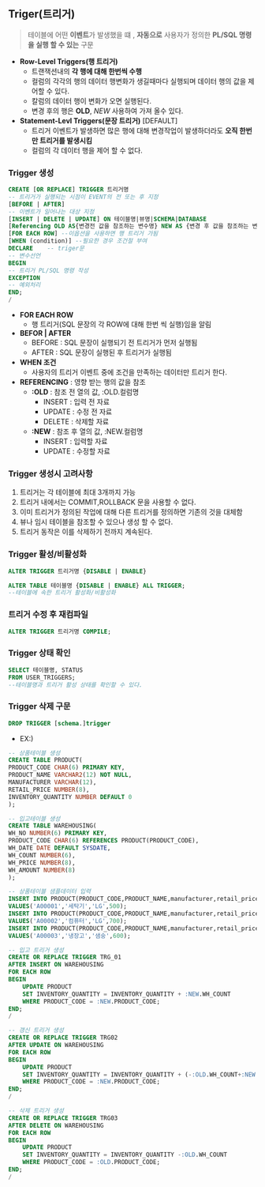 ## Triger(트리거)
> 테이블에 어떤 **이벤트**가 발생했을 떄 , **자동으로** 사용자가 정의한 **PL/SQL 명령을 실행 할 수 있는** 구문

- **Row-Level Triggers(행 트리거)** 
    - 트랜잭션내의 **각 행에 대해 한번씩 수행**
    - 컬럼의 각각의 행의 데이터 행변화가 생길때마다 실행되며 데이터 행의 값을 제어할 수 있다.
    - 칼럼의 데이터 행이 변화가 오면 실행된다.
    - 변경 후의 행은 **OLD**, *NEW* 사용하여 가져 올수 있다.
- **Statement-Levl Triggers(문장 트리거)** [DEFAULT]
    - 트리거 이벤트가 발생하면 많은 행에 대해 변경작업이 발생하더라도 **오직 한번만 트리거를 발생시킴**
    - 컬럼의 각 데이터 행을 제어 할 수 없다.
### Trigger 생성

```sql
CREATE [OR REPLACE] TRIGGER 트리거명 
-- 트리거가 실행되는 시점이 EVENT의 전 또는 후 지정
[BEFORE | AFTER] 
-- 이벤트가 일어나는 대상 지정
[INSERT | DELETE | UPDATE] ON 테이블명|뷰명|SCHEMA|DATABASE
[Referencing OLD AS{변경전 값을 참조하는 변수명} NEW AS {변경 후 값을 참조하는 변수명}]
[FOR EACH ROW] --이옵션을 사용하면 행 트리거 가됨 
[WHEN (condition)] --필요한 경우 조건절 부여
DECLARE    -- triger문
-- 변수선언
BEGIN
-- 트리거 PL/SQL 명령 작성
EXCEPTION 
-- 예외처리
END;
/
```
- **FOR EACH ROW**
    - 행 트리거(SQL 문장의 각 ROW에 대해 한번 씩 실행)임을 알림
- **BEFOR | AFTER**
    - BEFORE : SQL 문장이 실행되기 전 트리거가 먼저 실행됨
    - AFTER : SQL 문장이 실행된 후 트리거가 실행됨
- **WHEN 조건**
    - 사용자의 트리거 이벤트 중에 조건을 만족하는 데이터만 트리거 한다.
- **REFERENCING**  : 영향 받는 행의 값을 참조
    - **:OLD** : 참조 전 열의 값, :OLD.컬럼명
        - INSERT : 입력 전 자료
        - UPDATE : 수정 전 자료
        - DELETE : 삭제할 자료
    - **:NEW** : 참조 후 열의 값, :NEW.컬럼명
        - INSERT : 입력할 자료
        - UPDATE : 수정할 자료
### Trigger 생성시 고려사항
1. 트리거는 각 테이블에 최대 3개까지 가능
2. 트리거 내에서는 COMMIT,ROLLBACK 문을 사용할 수 없다.
3. 이미 트리거가 정의된 작업에 대해 다른 트리거를 정의하면 기존의 것을 대체함
4. 뷰나 임시 테이블을 참조할 수 있으나 생성 할 수 없다.
5. 트리거 동작은 이를 삭제하기 전까지 계속된다.

### Trigger 활성/비활성화

```sql
ALTER TRIGGER 트리거명 {DISABLE | ENABLE}

ALTER TABLE 테이블명 {DISABLE | ENABLE} ALL TRIGGER;
--테이블에 속한 트리거 활성화/비활성화
```
### 트리거 수정 후 재컴파일

```sql
ALTER TRIGGER 트리거명 COMPILE;
```
### Trigger 상태 확인

```sql
SELECT 테이블명, STATUS
FROM USER_TRIGGERS; 
--테이블명과 트리거 활성 상태를 확인할 수 있다.
```
### Trigger 삭제 구문

```sql
DROP TRIGGER [schema.]trigger
```

- EX:)
```SQL
-- 상품테이블 생성
CREATE TABLE PRODUCT(
PRODUCT_CODE CHAR(6) PRIMARY KEY,
PRODUCT_NAME VARCHAR2(12) NOT NULL,
MANUFACTURER VARCHAR(12),
RETAIL_PRICE NUMBER(8),
INVENTORY_QUANTITY NUMBER DEFAULT 0
);

-- 입고테이블 생성
CREATE TABLE WAREHOUSING(
WH_NO NUMBER(6) PRIMARY KEY,
PRODUCT_CODE CHAR(6) REFERENCES PRODUCT(PRODUCT_CODE),
WH_DATE DATE DEFAULT SYSDATE,
WH_COUNT NUMBER(6),
WH_PRICE NUMBER(8),
WH_AMOUNT NUMBER(8)
);

-- 상품테이블 샘플데이터 입력
INSERT INTO PRODUCT(PRODUCT_CODE,PRODUCT_NAME,manufacturer,retail_price)
VALUES('A00001','세탁기','LG',500);
INSERT INTO PRODUCT(PRODUCT_CODE,PRODUCT_NAME,manufacturer,retail_price)
VALUES('A00002','컴퓨터','LG',700);
INSERT INTO PRODUCT(PRODUCT_CODE,PRODUCT_NAME,manufacturer,retail_price)
VALUES('A00003','냉장고','샘숭',600);

-- 입고 트리거 생성
CREATE OR REPLACE TRIGGER TRG_01
AFTER INSERT ON WAREHOUSING
FOR EACH ROW
BEGIN
    UPDATE PRODUCT
    SET INVENTORY_QUANTITY = INVENTORY_QUANTITY + :NEW.WH_COUNT
    WHERE PRODUCT_CODE = :NEW.PRODUCT_CODE;
END;
/

-- 갱신 트리거 생성
CREATE OR REPLACE TRIGGER TRG02
AFTER UPDATE ON WAREHOUSING
FOR EACH ROW
BEGIN
    UPDATE PRODUCT
    SET INVENTORY_QUANTITY = INVENTORY_QUANTITY + (-:OLD.WH_COUNT+:NEW.WH_COUNT)
    WHERE PRODUCT_CODE = :NEW.PRODUCT_CODE;
END;
/

-- 삭제 트리거 생성
CREATE OR REPLACE TRIGGER TRG03
AFTER DELETE ON WAREHOUSING
FOR EACH ROW
BEGIN
    UPDATE PRODUCT
    SET INVENTORY_QUANTITY = INVENTORY_QUANTITY -:OLD.WH_COUNT
    WHERE PRODUCT_CODE = :OLD.PRODUCT_CODE;
END;
/

```